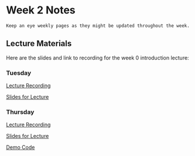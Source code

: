 Week 2 Notes
============================

```{note}
Keep an eye weekly pages as they might be updated throughout the week.
```

## Lecture Materials

Here are the slides and link to recording for the week 0 introduction lecture:




### Tuesday

[Lecture Recording](https://uci.yuja.com/V/Video?v=8860562&node=38298285&a=124546830&autoplay=1)

<a href="../resources/10-10-23-bootstrap_javascript.pdf" >Slides for Lecture</a>



### Thursday

[Lecture Recording](https://uci.yuja.com/V/Video?v=8875650&node=38358078&a=83017696&autoplay=1)

<a href="../resources/10-12-23-dom.pdf" >Slides for Lecture</a>

<a href="../resources/dom.zip" >Demo Code</a>
